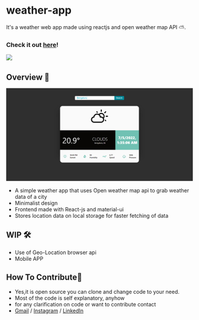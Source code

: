 # weather-app
It's a weather web app made using reactjs and open weather map API ⛅.

### Check it out [here]!
<img src="https://forthebadge.com/images/badges/made-with-javascript.svg"> 

 [here]:<https://asishraju.me/Weather-App/>

## Overview 👀
<img src="img/img.png">

- A simple weather app that uses Open weather map api to grab weather data of a city
- Minimalist design
- Frontend made with React-js and material-ui
- Stores location data on local storage for faster fetching of data

## WIP 🛠
- Use of Geo-Location browser api
- Mobile APP

## How To Contribute🤝 
- Yes,it is open source you can clone and change code to your need.
- Most of the code is self explanatory, anyhow
- for any clarification on code or want to contribute contact 
- [Gmail] / [Instagram] / [LinkedIn]

[Gmail]: <mailto:coolshagun.sangwan15@gmail.com>
[LinkedIn]: <https://www.linkedin.com/in/sagun-sangwan-9662401b2/>
[Instagram]: <https://www.instagram.com/_sangwan_shagun/>
